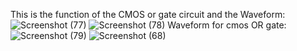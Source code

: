 This is the function of the CMOS or gate circuit and the Waveform:
![Screenshot (77)](https://github.com/user-attachments/assets/0d66e540-362f-499a-8cf3-a766cf4b32ee)
![Screenshot (78)](https://github.com/user-attachments/assets/c08ea758-d53d-435b-a3f1-9d22964dd1d0)
Waveform for cmos OR gate:
![Screenshot (79)](https://github.com/user-attachments/assets/c3d0bba7-bf02-44f9-9044-51a6a69e1860)
![Screenshot (68)](https://github.com/user-attachments/assets/a5788a81-a08e-48a5-812f-c01788d18f8e)

